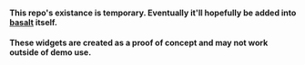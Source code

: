 #### This repo's existance is temporary. Eventually it'll hopefully be added into [basalt](https://github.com/AustinJ235/basalt) itself.
#### These widgets are created as a proof of concept and may not work outside of demo use.
